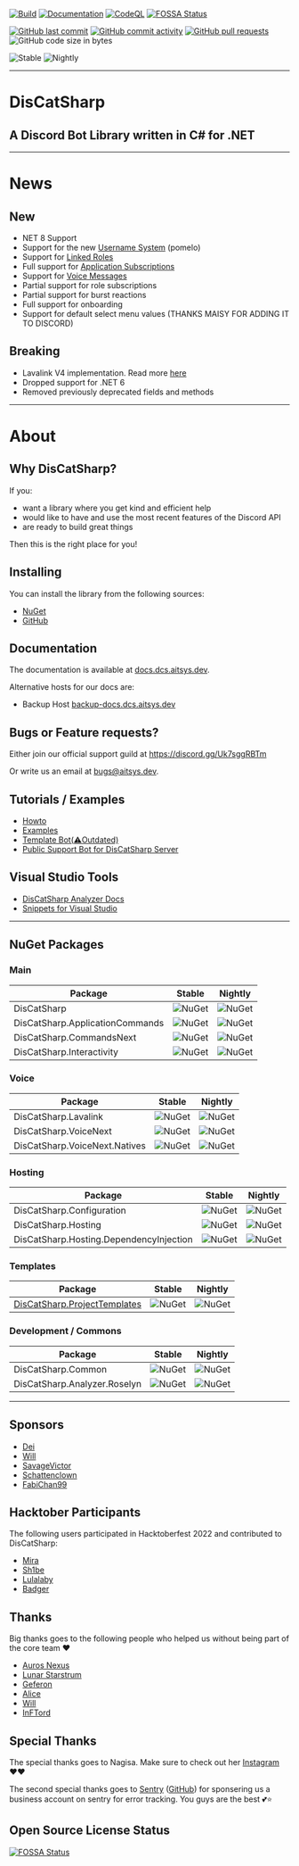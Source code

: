 [![Build](https://github.com/Aiko-IT-Systems/DisCatSharp/actions/workflows/build.yml/badge.svg)](https://github.com/Aiko-IT-Systems/DisCatSharp/actions/workflows/build.yml) [![Documentation](https://github.com/Aiko-IT-Systems/DisCatSharp/actions/workflows/documentation.yml/badge.svg)](https://github.com/Aiko-IT-Systems/DisCatSharp/actions/workflows/documentation.yml) [![CodeQL](https://github.com/Aiko-IT-Systems/DisCatSharp/actions/workflows/codeql-analysis.yml/badge.svg)](https://github.com/Aiko-IT-Systems/DisCatSharp/actions/workflows/codeql-analysis.yml) [![FOSSA Status](https://app.fossa.com/api/projects/git%2Bgithub.com%2FAiko-IT-Systems%2FDisCatSharp.svg?type=shield)](https://app.fossa.com/reports/d18d903c-f217-4d82-a7ec-e113fb147275?ref=badge_shield)

[![GitHub last commit](https://img.shields.io/github/last-commit/Aiko-IT-Systems/DisCatSharp?label=Last%20Commit&style=flat-square&logo=github)](https://aitsys.dev/source/DisCatSharp/history/) [![GitHub commit activity](https://img.shields.io/github/commit-activity/w/Aiko-IT-Systems/DisCatSharp?label=Commit%20Activity&style=flat-square&logo=github)](https://github.com/Aiko-IT-Systems/DisCatSharp/commits/main)
[![GitHub pull requests](https://img.shields.io/github/issues-pr/Aiko-IT-Systems/DisCatSharp?label=PRs&style=flat-square&logo=github&logo=gitub)](https://github.com/Aiko-IT-Systems/DisCatSharp/pulls) ![GitHub code size in bytes](https://img.shields.io/github/languages/code-size/Aiko-IT-Systems/DisCatSharp?label=Size&style=flat-square&logo=github)

![Stable](https://img.shields.io/nuget/v/DisCatSharp?color=1F8B4C&label=Stable&style=flat-square&logo=Nuget) ![Nightly](https://img.shields.io/nuget/vpre/DisCatSharp?color=AD1457&label=Nightly&style=flat-square&logo=Nuget)

----

# DisCatSharp
## A Discord Bot Library written in C# for .NET

----

# News

## New

- NET 8 Support
- Support for the new [Username System](https://dis.gd/usernames) (pomelo)
- Support for [Linked Roles](https://discord.com/build/linked-roles)
- Full support for [Application Subscriptions](https://discord.com/build/apply-now)
- Support for [Voice Messages](https://support.discord.com/hc/en-us/articles/13091096725527)
- Partial support for role subscriptions
- Partial support for burst reactions
- Full support for onboarding
- Support for default select menu values (THANKS MAISY FOR ADDING IT TO DISCORD)

## Breaking

- Lavalink V4 implementation. Read more [here](https://docs.dcs.aitsys.dev/articles/modules/audio/lavalink_v4/intro)
- Dropped support for .NET 6
- Removed previously deprecated fields and methods

----

# About

## Why DisCatSharp?

If you:
- want a library where you get kind and efficient help
- would like to have and use the most recent features of the Discord API
- are ready to build great things

Then this is the right place for you!

## Installing

You can install the library from the following sources:
- [NuGet](https://www.nuget.org/profiles/DisCatSharp)
- [GitHub](https://github.com/orgs/Aiko-IT-Systems/packages?tab=packages&q=DisCatSharp)

## Documentation

The documentation is available at [docs.dcs.aitsys.dev](https://docs.dcs.aitsys.dev).

Alternative hosts for our docs are:
- Backup Host [backup-docs.dcs.aitsys.dev](https://backup-docs.dcs.aitsys.dev)


## Bugs or Feature requests?

Either join our official support guild at https://discord.gg/Uk7sggRBTm

Or write us an email at [bugs@aitsys.dev](mailto:bugs@aitsys.dev).

<!-- All requests are tracked at [aitsys.dev](https://aitsys.dev/proje<ct/view/1/). We currently don't do that for reasons -->

## Tutorials / Examples

* [Howto](https://docs.dcs.aitsys.dev/articles/getting_started/bot_account.html)
* [Examples](https://github.com/Aiko-IT-Systems/DisCatSharp.Examples)
* [Template Bot(:warning:Outdated)](https://github.com/Aiko-IT-Systems/DisCatSharp.TemplateBot)
* [Public Support Bot for DisCatSharp Server](https://github.com/Aiko-IT-Systems/DisCatSharp.Support)

## Visual Studio Tools
* [DisCatSharp Analyzer Docs](https://docs.dcs.aitsys.dev/vs/index)
* [Snippets for Visual Studio](https://github.com/Aiko-IT-Systems/DisCatSharp.Snippets)

----

## NuGet Packages

### Main

| Package                         | Stable                                                                                                           | Nightly                                                                                                                             |
| ------------------------------- | ---------------------------------------------------------------------------------------------------------------- | ----------------------------------------------------------------------------------------------------------------------------------- |
| DisCatSharp                     | ![NuGet](https://img.shields.io/nuget/v/DisCatSharp.svg?label=&logo=nuget&style=flat-square)                     | ![NuGet](https://img.shields.io/nuget/vpre/DisCatSharp.svg?label=&logo=nuget&style=flat-square&color=%23ff1493)                     |
| DisCatSharp.ApplicationCommands | ![NuGet](https://img.shields.io/nuget/v/DisCatSharp.ApplicationCommands.svg?label=&logo=nuget&style=flat-square) | ![NuGet](https://img.shields.io/nuget/vpre/DisCatSharp.ApplicationCommands.svg?label=&logo=nuget&style=flat-square&color=%23ff1493) |
| DisCatSharp.CommandsNext        | ![NuGet](https://img.shields.io/nuget/v/DisCatSharp.CommandsNext.svg?label=&logo=nuget&style=flat-square)        | ![NuGet](https://img.shields.io/nuget/vpre/DisCatSharp.CommandsNext.svg?label=&logo=nuget&style=flat-square&color=%23ff1493)        |
| DisCatSharp.Interactivity       | ![NuGet](https://img.shields.io/nuget/v/DisCatSharp.Interactivity.svg?label=&logo=nuget&style=flat-square)       | ![NuGet](https://img.shields.io/nuget/vpre/DisCatSharp.Interactivity.svg?label=&logo=nuget&style=flat-square&color=%23ff1493)       |

### Voice

| Package                       | Stable                                                                                                         | Nightly                                                                                                                           |
| ----------------------------- | -------------------------------------------------------------------------------------------------------------- | --------------------------------------------------------------------------------------------------------------------------------- |
| DisCatSharp.Lavalink          | ![NuGet](https://img.shields.io/nuget/v/DisCatSharp.Lavalink.svg?label=&logo=nuget&style=flat-square)          | ![NuGet](https://img.shields.io/nuget/vpre/DisCatSharp.Lavalink.svg?label=&logo=nuget&style=flat-square&color=%23ff1493)          |
| DisCatSharp.VoiceNext         | ![NuGet](https://img.shields.io/nuget/v/DisCatSharp.VoiceNext.svg?label=&logo=nuget&style=flat-square)         | ![NuGet](https://img.shields.io/nuget/vpre/DisCatSharp.VoiceNext.svg?label=&logo=nuget&style=flat-square&color=%23ff1493)         |
| DisCatSharp.VoiceNext.Natives | ![NuGet](https://img.shields.io/nuget/v/DisCatSharp.VoiceNext.Natives.svg?label=&logo=nuget&style=flat-square) | ![NuGet](https://img.shields.io/nuget/vpre/DisCatSharp.VoiceNext.Natives.svg?label=&logo=nuget&style=flat-square&color=%23ff1493) |

### Hosting

| Package                                 | Stable                                                                                                                   | Nightly                                                                                                                                     |
| --------------------------------------- | ------------------------------------------------------------------------------------------------------------------------ | ------------------------------------------------------------------------------------------------------------------------------------------- |
| DisCatSharp.Configuration               | ![NuGet](https://img.shields.io/nuget/v/DisCatSharp.Configuration.svg?label=&logo=nuget&style=flat-square)               | ![NuGet](https://img.shields.io/nuget/vpre/DisCatSharp.Configuration.svg?label=&logo=nuget&color=%23ff1493&style=flat-square)               |
| DisCatSharp.Hosting                     | ![NuGet](https://img.shields.io/nuget/v/DisCatSharp.Hosting.svg?label=&logo=nuget&style=flat-square)                     | ![NuGet](https://img.shields.io/nuget/vpre/DisCatSharp.Hosting.svg?label=&logo=nuget&color=%23ff1493&style=flat-square)                     |
| DisCatSharp.Hosting.DependencyInjection | ![NuGet](https://img.shields.io/nuget/v/DisCatSharp.Hosting.DependencyInjection.svg?label=&logo=nuget&style=flat-square) | ![NuGet](https://img.shields.io/nuget/vpre/DisCatSharp.Hosting.DependencyInjection.svg?label=&logo=nuget&color=%23ff1493&style=flat-square) |

### Templates

| Package                                                                                         | Stable                                                                                                        | Nightly                                                                                                                          |
| ----------------------------------------------------------------------------------------------- | ------------------------------------------------------------------------------------------------------------- | -------------------------------------------------------------------------------------------------------------------------------- |
| [DisCatSharp.ProjectTemplates](https://github.com/Aiko-IT-Systems/DisCatSharp.ProjectTemplates) | ![NuGet](https://img.shields.io/nuget/v/DisCatSharp.ProjectTemplates.svg?label=&logo=nuget&style=flat-square) | ![NuGet](https://img.shields.io/nuget/vpre/DisCatSharp.ProjectTemplates.svg?label=&logo=nuget&color=%23ff1493&style=flat-square) |

### Development / Commons

| Package                      | Stable                                                                                                        | Nightly                                                                                                                          |
| ---------------------------- | ------------------------------------------------------------------------------------------------------------- | -------------------------------------------------------------------------------------------------------------------------------- |
| DisCatSharp.Common           | ![NuGet](https://img.shields.io/nuget/v/DisCatSharp.Common.svg?label=&logo=nuget&style=flat-square)           | ![NuGet](https://img.shields.io/nuget/vpre/DisCatSharp.Common.svg?label=&logo=nuget&style=flat-square&color=%23ff1493)           |
| DisCatSharp.Analyzer.Roselyn | ![NuGet](https://img.shields.io/nuget/v/DisCatSharp.Analyzer.Roselyn.svg?label=&logo=nuget&style=flat-square) | ![NuGet](https://img.shields.io/nuget/vpre/DisCatSharp.Analyzer.Roselyn.svg?label=&logo=nuget&style=flat-square&color=%23ff1493) |


----

## Sponsors

- [Dei](https://github.com/DeividasKaza)
- [Will](https://github.com/villChurch)
- [SavageVictor](https://github.com/SavageVictor)
- [Schattenclown](https://github.com/Schattenclown)
- [FabiChan99](https://github.com/FabiChan99)

## Hacktober Participants

The following users participated in Hacktoberfest 2022 and contributed to DisCatSharp:
- [Mira](https://github.com/TheXorog)
- [Sh1be](https://github.com/xMaxximum)
- [Lulalaby](https://github.com/Lulalaby)
- [Badger](https://github.com/JBraunsmaJr)

## Thanks

Big thanks goes to the following people who helped us without being part of the core team ♥️
- [Auros Nexus](https://github.com/Auros)
- [Lunar Starstrum](https://github.com/OoLunar)
- [Geferon](https://github.com/geferon)
- [Alice](https://github.com/QuantuChi)
- [Will](https://github.com/villChurch)
- [InFTord](https://github.com/InFTord)

## Special Thanks

The special thanks goes to Nagisa. Make sure to check out her [Instagram](https://www.instagram.com/nagisaarts_/) ♥️♥️

The second special thanks goes to [Sentry](https://sentry.io) ([GitHub](https://github.com/getsentry/)) for sponsering us a business account on sentry for error tracking.
You guys are the best 💕⭐

## Open Source License Status

[![FOSSA Status](https://app.fossa.com/api/projects/git%2Bgithub.com%2FAiko-IT-Systems%2FDisCatSharp.svg?type=large)](https://app.fossa.com/reports/d18d903c-f217-4d82-a7ec-e113fb147275?ref=badge_large)
